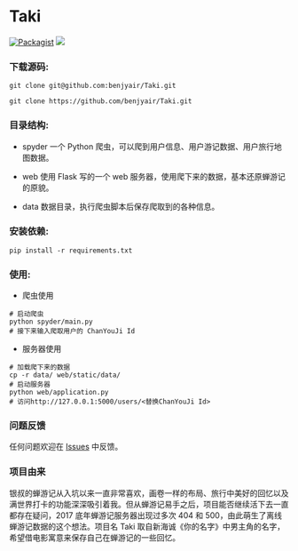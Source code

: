 # Taki

[![Packagist](https://img.shields.io/hexpm/l/plug.svg)](https://github.com/benjyair/Taki/blob/master/LICENSE)
[![](https://img.shields.io/badge/language-Python-green.svg)](https://github.com/benjyair/Taki)


### 下载源码:

```shell
git clone git@github.com:benjyair/Taki.git

git clone https://github.com/benjyair/Taki.git
```


### 目录结构:

* spyder
    一个 Python 爬虫，可以爬到用户信息、用户游记数据、用户旅行地图数据。

* web
    使用 Flask 写的一个 web 服务器，使用爬下来的数据，基本还原蝉游记的原貌。
* data
    数据目录，执行爬虫脚本后保存爬取到的各种信息。


### 安装依赖:
```shell
pip install -r requirements.txt
```


### 使用:

* 爬虫使用
```shell
# 启动爬虫
python spyder/main.py
# 接下来输入爬取用户的 ChanYouJi Id
```


* 服务器使用
```shell
# 加载爬下来的数据
cp -r data/ web/static/data/
# 启动服务器
python web/application.py
# 访问http://127.0.0.1:5000/users/<替换ChanYouJi Id> 
```


### 问题反馈
任何问题欢迎在 [Issues](https://github.com/benjyair/Taki/issues) 中反馈。


### 项目由来
银叔的蝉游记从入坑以来一直非常喜欢，画卷一样的布局、旅行中美好的回忆以及满世界打卡的功能深深吸引着我。但从蝉游记易手之后，项目能否继续活下去一直都存在疑问，2017 底年蝉游记服务器出现过多次 404 和 500，由此萌生了离线蝉游记数据的这个想法。项目名 Taki 取自新海诚《你的名字》中男主角的名字，希望借电影寓意来保存自己在蝉游记的一些回忆。
